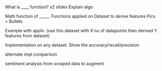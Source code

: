 What is ____ function? x2 slides Explain algo

Math function of _____. Functions applied on Dataset to derive features Pics + Bullets

Example with appln. (use this dataset with X  no of datapoints then derived Y features from dataset)

Implementation on any dataset. Show the accuracy/recall/precision

alternate impl comparison

sentiment analysis from scraped data to augment

